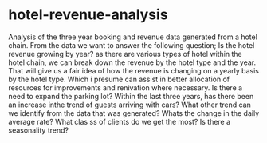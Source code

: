 # hotel-revenue-analysis
Analysis of the three year booking and revenue data generated from a hotel chain. From the data we want to answer the following question;
Is the hotel revenue growing by year? as there are various types of hotel within the hotel chain, we can break down the revenue by the hotel type and the year. That will give us a fair idea of how the revenue is changing on a yearly basis by the hotel type. Which i presume can assist in better allocation of resources for improvements and renivation where necessary.
Is there a need to expand the parking lot? Within the last three years, has there been an increase inthe trend of guests arriving with cars?
What other trend can we identify from the data that was generated? Whats the change in the daily average rate? What clas ss of clients do we get the most? Is there a seasonality trend?
